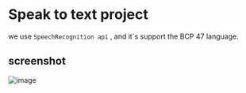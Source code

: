 # Speak to text project

we use `SpeechRecognition api` , and it`s support the BCP 47 language.


## screenshot
![image](https://user-images.githubusercontent.com/87250282/178117228-c8010240-8ee7-4250-897f-d6220e635b1d.png)


